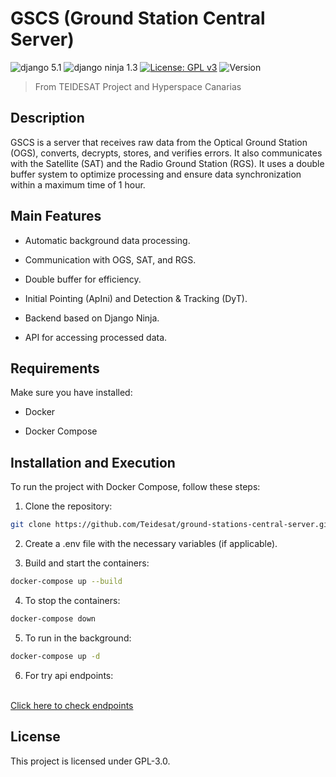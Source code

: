# GSCS (Ground Station Central Server)

![django 5.1](https://img.shields.io/badge/django-5.1.5-blue)
![django ninja 1.3](https://img.shields.io/badge/1.3-blue?color=blue&label=django-ninja&logo=fastapi&logoColor=white)
[![License: GPL v3](https://img.shields.io/badge/License-GPLv3-green.svg)](https://www.gnu.org/licenses/gpl-3.0)
![Version](https://img.shields.io/badge/alpha-0.0.0-yellow.svg)
> From TEIDESAT Project and Hyperspace Canarias

## Description

GSCS is a server that receives raw data from the Optical Ground Station (OGS), converts, decrypts, stores, and verifies errors. It also communicates with the Satellite (SAT) and the Radio Ground Station (RGS). It uses a double buffer system to optimize processing and ensure data synchronization within a maximum time of 1 hour.

## Main Features

- Automatic background data processing.

- Communication with OGS, SAT, and RGS.

- Double buffer for efficiency.

- Initial Pointing (ApIni) and Detection & Tracking (DyT).

- Backend based on Django Ninja.

- API for accessing processed data.

## Requirements

Make sure you have installed:

- Docker

- Docker Compose

## Installation and Execution   

To run the project with Docker Compose, follow these steps:

1. Clone the repository:

```bash
git clone https://github.com/Teidesat/ground-stations-central-server.git
```

2. Create a .env file with the necessary variables (if applicable).

3. Build and start the containers:

```bash
docker-compose up --build
```

4. To stop the containers:

```bash
docker-compose down
```

5. To run in the background:

```bash
docker-compose up -d
```
6. For try api endpoints:
<br>
<a href="http://localhost:8000/api/docs"> Click here to check endpoints</a>

## License

This project is licensed under GPL-3.0.

